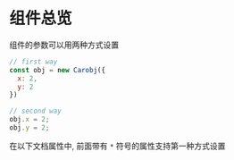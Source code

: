 # 组件总览

组件的参数可以用两种方式设置

```javascript
// first way
const obj = new Carobj({
  x: 2,
  y: 2
})

// second way
obj.x = 2;
obj.y = 2;
```

在以下文档属性中, 前面带有 `*` 符号的属性支持第一种方式设置
